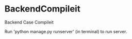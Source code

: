 # BackendCompileit
Backend Case Compileit


Run 'python manage.py runserver' (in terminal) to run server.
